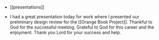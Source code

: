 - [[presentations]]

- I had a great presentation today for work where I presented our preliminary design review for the [[Orange Book Project]]. Thankful to God for the successful meeting. Grateful to God for this career and the enjoyment. Thank you Lord for your success and help.
